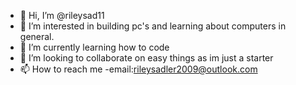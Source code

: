 - 👋 Hi, I’m @rileysad11
- 👀 I’m interested in building pc's and learning about computers in general.
- 🌱 I’m currently learning how to code
- 💞️ I’m looking to collaborate on easy things as im just a starter
- 📫 How to reach me -email:rileysadler2009@outlook.com

<!---
rileysad11/rileysad11 is a ✨ special ✨ repository because its `README.md` (this file) appears on your GitHub profile.
You can click the Preview link to take a look at your changes.
--->
